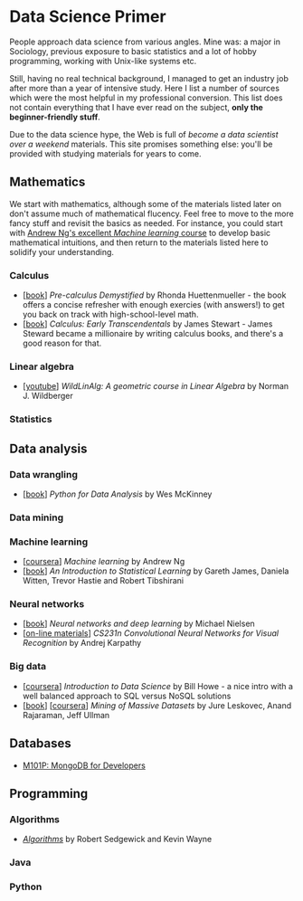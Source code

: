 # Data Science Primer

People approach data science from various angles. Mine was: a major in Sociology, previous exposure to basic statistics and a lot of hobby programming, working with Unix-like systems etc.

Still, having no real technical background, I managed to get an industry job after more than a year of intensive study. Here I list a number of sources which were the most helpful in my professional conversion. This list does not contain everything that I have ever read on the subject, **only the beginner-friendly stuff**.

Due to the data science hype, the Web is full of _become a data scientist over a weekend_ materials. This site promises something else: you'll be provided with studying materials for years to come.

## Mathematics

We start with mathematics, although some of the materials listed later on don't assume much of mathematical flucency. Feel free to move to the more fancy stuff and revisit the basics as needed. For instance, you could start with [Andrew Ng's excellent _Machine learning_ course](https://www.coursera.org/learn/machine-learning/) to develop basic mathematical intuitions, and then return to the materials listed here to solidify your understanding.

### Calculus

* \[[book](http://www.amazon.com/Pre-calculus-Demystified-Second-Rhonda-Huettenmueller/dp/0071778497)\] _Pre-calculus Demystified_ by Rhonda Huettenmueller - the book offers a concise refresher with enough exercies (with answers!) to get you back on track with high-school-level math.
* \[[book](http://www.amazon.com/Calculus-Early-Transcendentals-James-Stewart/dp/0495011665)\] _Calculus: Early Transcendentals_ by James Stewart - James Steward became a millionaire by writing calculus books, and there's a good reason for that.

### Linear algebra

* \[[youtube](https://www.youtube.com/playlist?list=PL01A21B9E302D50C1)\] _WildLinAlg: A geometric course in Linear Algebra_ by Norman J. Wildberger

### Statistics


## Data analysis

### Data wrangling

* \[[book](http://shop.oreilly.com/product/0636920023784.do)\] _Python for Data Analysis_ by Wes McKinney

### Data mining

### Machine learning

* \[[coursera](https://www.coursera.org/learn/machine-learning/)\] _Machine learning_ by Andrew Ng
* \[[book](http://www-bcf.usc.edu/~gareth/ISL/)\] _An Introduction to Statistical Learning_ by Gareth James, Daniela Witten, Trevor Hastie and Robert Tibshirani

### Neural networks

* \[[book](http://neuralnetworksanddeeplearning.com/)\] _Neural networks and deep learning_ by Michael Nielsen
* \[[on-line materials](http://cs231n.github.io/)\] _CS231n Convolutional Neural Networks for Visual Recognition_ by Andrej Karpathy

### Big data

* \[[coursera](https://www.coursera.org/course/datasci)\] _Introduction to Data Science_ by Bill Howe - a nice intro with a well balanced approach to SQL versus NoSQL solutions
* \[[book](http://www.mmds.org/)\] \[[coursera](https://www.coursera.org/course/mmds)\] _Mining of Massive Datasets_ by Jure Leskovec, Anand Rajaraman, Jeff Ullman



## Databases

* [M101P: MongoDB for Developers](https://university.mongodb.com/courses/M101P/about)


## Programming

### Algorithms

* [_Algorithms_](http://algs4.cs.princeton.edu/home/) by Robert Sedgewick and Kevin Wayne

### Java


### Python



